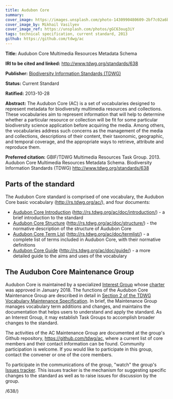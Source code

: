 ```yaml
---
title: Audubon Core
summary:
cover_image: https://images.unsplash.com/photo-1430990480609-2bf7c02a6b1a
cover_image_by: Mikhail Vasilyev
cover_image_ref: https://unsplash.com/photos/gGC63oug3iY
tags: technical specification, current standard, 2013
github: https://github.com/tdwg/ac
---
```


**Title:** Audubon Core Multimedia Resources Metadata Schema

**IRI to be cited and linked:** http://www.tdwg.org/standards/638

**Publisher:** [Biodiversity Information Standards (TDWG)](https://www.tdwg.org/)

**Status:** Current Standard

**Ratified:** 2013-10-28

**Abstract:** The Audubon Core (AC) is a set of vocabularies designed to represent metadata for biodiversity multimedia resources and collections. These vocabularies aim to represent information that will help to determine whether a particular resource or collection will be fit for some particular biodiversity science application before acquiring the media. Among others, the vocabularies address such concerns as the management of the media and collections, descriptions of their content, their taxonomic, geographic, and temporal coverage, and the appropriate ways to retrieve, attribute and reproduce them.

**Preferred citation:** GBIF/TDWG Multimedia Resources Task Group. 2013. Audubon Core Multimedia Resources Metadata Schema. Biodiversity Information Standards (TDWG) http://www.tdwg.org/standards/638

## Parts of the standard

The Audubon Core standard is comprised of one vocabulary, the Audubon Core basic vocabulary (http://rs.tdwg.org/ac/), and four documents:
- [Audubon Core Introduction](https://tdwg.github.io/ac/introduction) (http://rs.tdwg.org/ac/doc/introduction/) - a brief introduction to the standard
- [Audubon Core Structure](https://tdwg.github.io/ac/structure) (http://rs.tdwg.org/ac/doc/structure/) - the normative description of the structure of Audubon Core
- [Audubon Core Term List](https://tdwg.github.io/ac/termlist) (http://rs.tdwg.org/ac/doc/termlist/) - a complete list of terms included in Audubon Core, with their normative definitions
- [Audubon Core Guide](https://tdwg.github.io/ac/guide) (http://rs.tdwg.org/ac/doc/guide/) - a more detailed guide to the aims and uses of the vocabulary

## The Audubon Core Maintenance Group

Audubon Core is maintained by a specialized [Interest Group](http://www.tdwg.org/about-tdwg/process/) whose [charter](https://github.com/tdwg/ac/blob/master/audubon-core_maintenance-group_charter.md) was approved in January 2018. The functions of the Audubon Core Maintenance Group are described in detail in [Section 2 of the TDWG Vocabulary Maintenance Specification](https://github.com/tdwg/vocab/blob/master/vms/maintenance-specification.md#2-administration). In brief, the Maintenance Group manages vocabulary term additions and changes, and maintains the documentation that helps users to understand and apply the standard. As an Interest Group, it may establish Task Groups to accomplish broader changes to the standard.

The activities of the AC Maintenance Group are documented at the group's Github repository, https://github.com/tdwg/ac, where a current list of core members and their contact information can be found.  Community participation is welcome.  If you would like to participate in this group, contact the convener or one of the core members.  

To participate in the communications of the group, "watch" the group's [Issues tracker](https://github.com/tdwg/ac/issues).  This issues tracker is the mechanism for suggesting specific changes to the standard as well as to raise issues for discussion by the group.


/638/)
